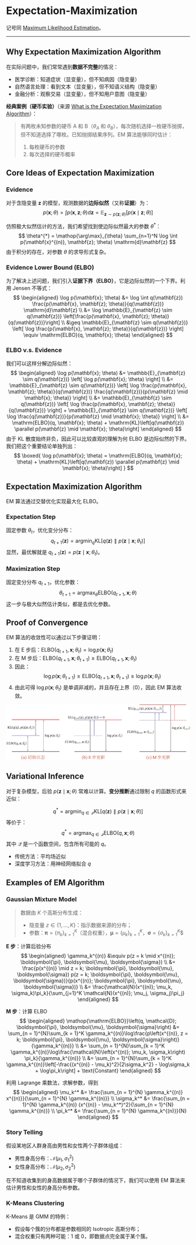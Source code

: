 # Expectation-Maximization

记号同 [Maximum Likelihood Estimation](1%20maximum%20likelihood%20estimation.md)。

---

## Why Expectation Maximization Algorithm

在实际问题中，我们常常遇到**数据不完整**的情况：
- 医学诊断：知道症状（显变量），但不知病因（隐变量）
- 自然语言处理：看到文本（显变量），但不知语义结构（隐变量）
- 金融分析：观察交易（显变量），但不知用户意图（隐变量）

**经典案例（硬币实验）**（来源 [What is the Expectation Maximization Algorithm](https://www.nature.com/articles/nbt1406)）：

> 有两枚未知参数的硬币 A 和 B（$\theta_{A}$ 和 $\theta_{B}$），每次随机选择一枚硬币抛掷，但不知道选择了哪枚。已知抛掷结果序列。EM 算法能够同时估计：
> 1. 每枚硬币的参数
> 2. 每次选择的硬币概率

## Core Ideas of Expectation Maximization

### Evidence

对于含隐变量 $\mathbf{z}$ 的模型，观测数据的**边际似然**（又称**证据**）为：
$$
p(\mathbf{x}; \theta) = \int p(\mathbf{x}, \mathbf{z}; \theta) \mathrm{d}\mathbf{z} = \mathbb{E}_{\mathbf{z} \sim p(\mathbf{z}; \theta)} \left[p(\mathbf{x} \mid \mathbf{z}; \theta)\right]
$$

仿照极大似然估计的方法，我们希望找到使边际似然最大的参数 $\theta^{*}$：
$$
\theta^{*} = \mathop{\arg\max}_{\theta} \sum_{n=1}^N \log \int p(\mathbf{x}^{(n)}, \mathbf{z}; \theta) \mathrm{d}\mathbf{z}
$$
由于积分的存在，对参数 $\theta$ 的求导形式复杂。

### Evidence Lower Bound (ELBO)

为了解决上述问题，我们引入**证据下界（ELBO）**，它是边际似然的一个下界。利用 Jensen 不等式：
$$
\begin{aligned}
\log p(\mathbf{x}; \theta) &= \log \int q(\mathbf{z}) \frac{p(\mathbf{x}, \mathbf{z}; \theta)}{q(\mathbf{z})} \mathrm{d}\mathbf{z} \\
&= \log \mathbb{E}_{\mathbf{z} \sim q(\mathbf{z})} \left[\frac{p(\mathbf{x}, \mathbf{z}; \theta)}{q(\mathbf{z})}\right] \\
&\geq \mathbb{E}_{\mathbf{z} \sim q(\mathbf{z})} \left[ \log \frac{p(\mathbf{x}, \mathbf{z}; \theta)}{q(\mathbf{z})} \right] \equiv \mathrm{ELBO}(q, \mathbf{x}; \theta)
\end{aligned}
$$

### ELBO v.s. Evidence

我们可以这样分解边际似然：
$$
\begin{aligned}
\log p(\mathbf{x}; \theta) &= \mathbb{E}_{\mathbf{z} \sim q(\mathbf{z})} \left[ \log p(\mathbf{x}; \theta) \right] \\
&= \mathbb{E}_{\mathbf{z} \sim q(\mathbf{z})} \left[ \log \frac{p(\mathbf{x}, \mathbf{z}; \theta)}{q(\mathbf{z})} \frac{q(\mathbf{z})}{p(\mathbf{z} \mid \mathbf{x}; \theta)} \right] \\
&= \mathbb{E}_{\mathbf{z} \sim q(\mathbf{z})} \left[ \log \frac{p(\mathbf{x}, \mathbf{z}; \theta)}{q(\mathbf{z})} \right] + \mathbb{E}_{\mathbf{z} \sim q(\mathbf{z})} \left[ \log \frac{q(\mathbf{z})}{p(\mathbf{z} \mid \mathbf{x}; \theta)} \right] \\
&= \mathrm{ELBO}(q, \mathbf{x}; \theta) + \mathrm{KL}\left[q(\mathbf{z}) \parallel p(\mathbf{z} \mid \mathbf{x}; \theta)\right]
\end{aligned}
$$
由于 KL 散度始终非负，因此可以比较直观的理解为何 ELBO 是边际似然的下界。我们把这个重要结论单独列出：
$$
\boxed{
\log p(\mathbf{x}; \theta) = \mathrm{ELBO}(q, \mathbf{x}; \theta) + \mathrm{KL}\left[q(\mathbf{z}) \parallel p(\mathbf{z} \mid \mathbf{x}; \theta)\right]
}
$$

## Expectation Maximization Algorithm

EM 算法通过交替优化实现最大化 ELBO。

### Expectation Step

固定参数 $\theta_{t}$，优化变分分布：
$$
q_{t + 1}(\mathbf{z}) = \mathop{\arg\min}_q \mathrm{KL}\left[q(\mathbf{z}) \parallel p(\mathbf{z} \mid \mathbf{x}; \theta_{t})\right]
$$
显然，最优解就是 $q_{t + 1}(\mathbf{z}) = p(\mathbf{z} \mid \mathbf{x}; \theta_{t})$。

### Maximization Step

固定变分分布 $q_{t + 1}$，优化参数：
$$
\theta_{t + 1} = \mathop{\arg\max}_{\theta} \mathrm{ELBO}(q_{t + 1}, \mathbf{x}; \theta)
$$
这一步与极大似然估计类似，都是去优化参数。

## Proof of Convergence

EM 算法的收敛性可以通过以下步骤证明：

1. 在 E 步后：$\mathrm{ELBO}(q_{t + 1}, \mathbf{x}; \theta_{t}) = \log p(\mathbf{x}; \theta_{t})$
2. 在 M 步后：$\mathrm{ELBO}(q_{t + 1}, \mathbf{x}; \theta_{t + 1}) \geq \mathrm{ELBO}(q_{t + 1}, \mathbf{x}; \theta_{t})$
3. 因此：
   $$
   \log p(\mathbf{x}; \theta_{t + 1}) \geq \mathrm{ELBO}(q_{t + 1}, \mathbf{x}; \theta_{t + 1}) \geq \log p(\mathbf{x}; \theta_{t})
   $$
4. 由此可得 $\log p(\mathbf{x}; \theta_{t})$ 是单调非减的，并且存在上界（0），因此 EM 算法收敛。

![EM收敛过程可视化](images/em.png)

## Variational Inference

对于复杂模型，后验 $p(\mathbf{z}\mid\mathbf{x}; \theta)$ 常难以计算。**变分推断**通过限制 $q$ 的函数形式来近似：

$$
q^* = \mathop{\arg\min}_{q \in \mathcal{Q}} \mathrm{KL}\left[q(\mathbf{z}) \parallel p(\mathbf{z}\mid\mathbf{x}; \theta)\right]
$$
等价于：
$$
q^* = \mathop{\arg\max}_{q \in \mathcal{Q}} \mathrm{ELBO}(q, \mathbf{x}; \theta)
$$
其中 $\mathcal{Q}$ 是一个函数空间，包含所有可能的 $q$。

- 传统方法：平均场近似
- 深度学习方法：用神经网络拟合 $q$

## Examples of EM Algorithm

### Gaussian Mixture Model

> 数据由 $K$ 个高斯分布生成：
> - 隐变量 $z \in \{1, \dots, K\}$：指示数据来源的分布；
> - 参数：$\boldsymbol{\pi} = \{\pi_k\}_{k = 1}^{K}$（混合权重），$\boldsymbol{\mu} = \{\mu_k\}_{k = 1}^{K}$，$\boldsymbol{\sigma} = \{\sigma_k\}_{k = 1}^{K}$$

**E 步**：计算后验分布
$$
\begin{aligned}
\gamma_k^{(n)} &\equiv p(z = k \mid x^{(n)}; \boldsymbol{\pi}, \boldsymbol{\mu}, \boldsymbol{\sigma}) \\
&= \frac{p(x^{(n)} \mid z = k; \boldsymbol{\pi}, \boldsymbol{\mu}, \boldsymbol{\sigma}) p(z = k; \boldsymbol{\pi}, \boldsymbol{\mu}, \boldsymbol{\sigma})}{p(x^{(n)}; \boldsymbol{\pi}, \boldsymbol{\mu}, \boldsymbol{\sigma})} \\
&= \frac{\mathcal{N}(x^{(n)}; \mu_k, \sigma_k)\pi_k}{\sum_{j=1}^K \mathcal{N}(x^{(n)}; \mu_j, \sigma_j)\pi_j}
\end{aligned}
$$

**M 步**：计算 ELBO
$$
\begin{aligned}
\mathop{\mathrm{ELBO}}\left(q, \mathcal{D}; \boldsymbol{\pi}, \boldsymbol{\mu}, \boldsymbol{\sigma}\right) &= \sum_{n = 1}^{N}\sum_{k = 1}^K \gamma_k^{(n)}\log\frac{p\left(x^{(n)}, z = k; \boldsymbol{\pi}, \boldsymbol{\mu}, \boldsymbol{\sigma}\right)}{\gamma_k^{(n)}} \\
&= \sum_{n = 1}^{N}\sum_{k = 1}^K \gamma_k^{(n)}\log\frac{\mathcal{N}\left(x^{(n)}; \mu_k, \sigma_k\right) \pi_k}{\gamma_k^{(n)}} \\
&= \sum_{n = 1}^{N}\sum_{k = 1}^K \gamma_k^{(n)}\left[-\frac{(x^{(n)} - \mu_k)^2}{2\sigma_k^2} - \log\sigma_k + \log\pi_k\right] + \text{Constant}
\end{aligned}
$$

利用 Lagrange 乘数法，求解参数，得到
$$
\begin{aligned}
\mu_k^* &= \frac{\sum_{n = 1}^{N} \gamma_k^{(n)} x^{(n)}}{\sum_{n = 1}^{N} \gamma_k^{(n)}} \\
\sigma_k^* &= \frac{\sum_{n = 1}^{N} \gamma_k^{(n)} (x^{(n)} - \mu_k^*)^2}{\sum_{n = 1}^{N} \gamma_k^{(n)}} \\
\pi_k^* &= \frac{\sum_{n = 1}^{N} \gamma_k^{(n)}}{N}
\end{aligned}
$$

### Story Telling

假设某地区人群身高由男性和女性两个子群体组成：
- 男性身高分布：$\mathcal{N}(\mu_1, \sigma_1^2)$
- 女性身高分布：$\mathcal{N}(\mu_2, \sigma_2^2)$

在不知道收集到的身高数据属于哪个子群体的情况下，我们可以使用 EM 算法来估计男性和女性的身高分布参数。

### K-Means Clustering

K-Means 是 GMM 的特例：
- 假设每个簇的分布都是参数相同的 Isotropic 高斯分布；
- 混合权重只有两种可能：1 或 0，即数据点完全属于某个簇。
